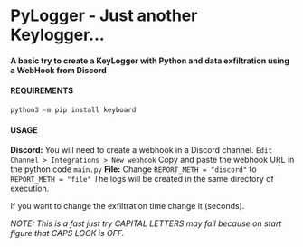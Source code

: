 # PyLogger - Just another Keylogger...
#### A basic try to create a KeyLogger with Python and data exfiltration using a WebHook from Discord

#### REQUIREMENTS
```python3 -m pip install keyboard ```

#### USAGE
**Discord:**
You will need to create a webhook in a Discord channel.
`Edit Channel > Integrations > New webhook`
Copy and paste the webhook URL in the python code `main.py`
**File:**
Change `REPORT_METH = "discord"` to `REPORT_METH = "file"`
The logs will be created in the same directory of execution.

If you want to change the exfiltration time change it (seconds).

*NOTE: This is a fast just try CAPITAL LETTERS may fail because on start figure that CAPS LOCK is OFF.*